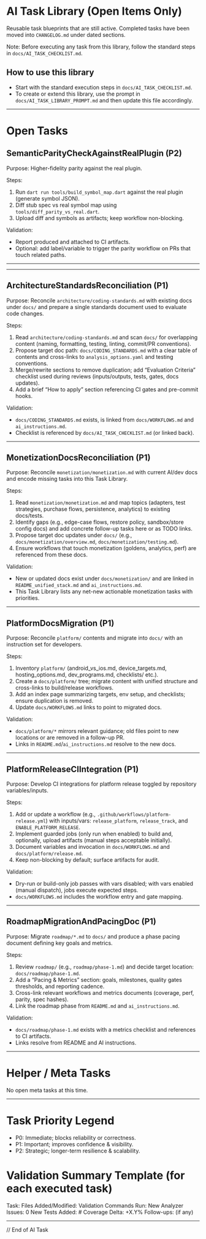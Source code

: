 # AI Task Library (Open Items Only)

Reusable task blueprints that are still active. Completed tasks have been moved into `CHANGELOG.md` under dated sections.

Note: Before executing any task from this library, follow the standard steps in `docs/AI_TASK_CHECKLIST.md`.

## How to use this library

-    Start with the standard execution steps in `docs/AI_TASK_CHECKLIST.md`.
-    To create or extend this library, use the prompt in `docs/AI_TASK_LIBRARY_PROMPT.md` and then update this file accordingly.

---

# Open Tasks

## SemanticParityCheckAgainstRealPlugin (P2)

Purpose: Higher-fidelity parity against the real plugin.

Steps:

1. Run `dart run tools/build_symbol_map.dart` against the real plugin (generate symbol JSON).
2. Diff stub spec vs real symbol map using `tools/diff_parity_vs_real.dart`.
3. Upload diff and symbols as artifacts; keep workflow non-blocking.

Validation:

-    Report produced and attached to CI artifacts.
-    Optional: add label/variable to trigger the parity workflow on PRs that touch related paths.

---

---

## ArchitectureStandardsReconciliation (P1)

Purpose: Reconcile `architecture/coding-standards.md` with existing docs under `docs/` and prepare a single standards document used to evaluate code changes.

Steps:

1. Read `architecture/coding-standards.md` and scan `docs/` for overlapping content (naming, formatting, testing, linting, commit/PR conventions).
2. Propose target doc path: `docs/CODING_STANDARDS.md` with a clear table of contents and cross-links to `analysis_options.yaml` and testing conventions.
3. Merge/rewrite sections to remove duplication; add “Evaluation Criteria” checklist used during reviews (inputs/outputs, tests, gates, docs updates).
4. Add a brief “How to apply” section referencing CI gates and pre-commit hooks.

Validation:

-    `docs/CODING_STANDARDS.md` exists, is linked from `docs/WORKFLOWS.md` and `ai_instructions.md`.
-    Checklist is referenced by `docs/AI_TASK_CHECKLIST.md` (or linked back).

---

## MonetizationDocsReconciliation (P1)

Purpose: Reconcile `monetization/monetization.md` with current AI/dev docs and encode missing tasks into this Task Library.

Steps:

1. Read `monetization/monetization.md` and map topics (adapters, test strategies, purchase flows, persistence, analytics) to existing docs/tests.
2. Identify gaps (e.g., edge-case flows, restore policy, sandbox/store config docs) and add concrete follow-up tasks here or as TODO links.
3. Propose target doc updates under `docs/` (e.g., `docs/monetization/overview.md`, `docs/monetization/testing.md`).
4. Ensure workflows that touch monetization (goldens, analytics, perf) are referenced from these docs.

Validation:

-    New or updated docs exist under `docs/monetization/` and are linked in `README_unified_stack.md` and `ai_instructions.md`.
-    This Task Library lists any net-new actionable monetization tasks with priorities.

---

## PlatformDocsMigration (P1)

Purpose: Reconcile `platform/` contents and migrate into `docs/` with an instruction set for developers.

Steps:

1. Inventory `platform/` (android_vs_ios.md, device_targets.md, hosting_options.md, dev_programs.md, checklists/ etc.).
2. Create a `docs/platform/` tree; migrate content with unified structure and cross-links to build/release workflows.
3. Add an index page summarizing targets, env setup, and checklists; ensure duplication is removed.
4. Update `docs/WORKFLOWS.md` links to point to migrated docs.

Validation:

-    `docs/platform/*` mirrors relevant guidance; old files point to new locations or are removed in a follow-up PR.
-    Links in `README.md`/`ai_instructions.md` resolve to the new docs.

---

## PlatformReleaseCIIntegration (P1)

Purpose: Develop CI integrations for platform release toggled by repository variables/inputs.

Steps:

1. Add or update a workflow (e.g., `.github/workflows/platform-release.yml`) with inputs/vars: `release_platform`, `release_track`, and `ENABLE_PLATFORM_RELEASE`.
2. Implement guarded jobs (only run when enabled) to build and, optionally, upload artifacts (manual steps acceptable initially).
3. Document variables and invocation in `docs/WORKFLOWS.md` and `docs/platform/release.md`.
4. Keep non-blocking by default; surface artifacts for audit.

Validation:

-    Dry-run or build-only job passes with vars disabled; with vars enabled (manual dispatch), jobs execute expected steps.
-    `docs/WORKFLOWS.md` includes the workflow entry and gate mapping.

---

## RoadmapMigrationAndPacingDoc (P1)

Purpose: Migrate `roadmap/*.md` to `docs/` and produce a phase pacing document defining key goals and metrics.

Steps:

1. Review `roadmap/` (e.g., `roadmap/phase-1.md`) and decide target location: `docs/roadmap/phase-1.md`.
2. Add a “Pacing & Metrics” section: goals, milestones, quality gates thresholds, and reporting cadence.
3. Cross-link relevant workflows and metrics documents (coverage, perf, parity, spec hashes).
4. Link the roadmap phase from `README.md` and `ai_instructions.md`.

Validation:

-    `docs/roadmap/phase-1.md` exists with a metrics checklist and references to CI artifacts.
-    Links resolve from README and AI instructions.

---

# Helper / Meta Tasks

No open meta tasks at this time.

---

# Task Priority Legend

-    P0: Immediate; blocks reliability or correctness.
-    P1: Important; improves confidence & visibility.
-    P2: Strategic; longer-term resilience & scalability.

# Validation Summary Template (for each executed task)

Task: <Name>
Files Added/Modified:
Validation Commands Run:
New Analyzer Issues: 0
New Tests Added: #
Coverage Delta: +X.Y%
Follow-ups: (if any)

---

// End of AI Task
